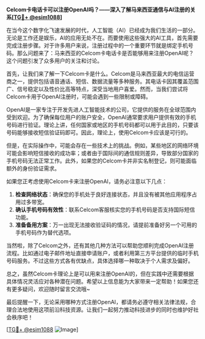**Celcom卡电话卡可以注册OpenAI吗？——深入了解马来西亚通信与AI注册的关系[[TG💪+ @esim1088](https://t.me/s/esim1088)]**

在当今这个数字化飞速发展的时代，人工智能（AI）已经成为我们生活的一部分。无论是工作还是娱乐，AI的应用无处不在。而要使用这些强大的AI工具，首先需要完成注册步骤。对于许多用户来说，注册过程中的一个重要环节就是绑定手机号码。那么问题来了：马来西亚的Celcom卡电话卡是否能够用来注册OpenAI呢？这个问题引发了众多用户的关注和讨论。

首先，让我们来了解一下Celcom卡是什么。Celcom是马来西亚最大的电信运营商之一，提供包括语音通话、短信、数据流量等多种服务。其电话卡因其覆盖范围广、信号稳定以及性价比高等特点，深受当地用户喜爱。然而，当我们尝试将Celcom卡用于OpenAI注册时，可能会遇到一些限制或障碍。

OpenAI是一家专注于开发先进人工智能技术的公司，它提供的服务在全球范围内受到欢迎。为了确保每位用户的账户安全，OpenAI通常要求用户提供有效的手机号码进行验证。理论上讲，任何国家或地区的手机号码都可以用于此目的，只要该号码能够接收短信验证码即可。因此，理论上，使用Celcom卡应该是可行的。

但是，在实际操作中，可能会存在一些技术上的挑战。例如，某些地区的网络环境可能会影响短信接收的成功率；或者由于国际间的通信规则差异，导致部分国家的手机号码无法正常工作。此外，如果您的Celcom卡并非实名制登记，则可能面临额外的身份验证需求。

如果您正考虑使用Celcom卡来注册OpenAI，请务必注意以下几点：

1. **检查网络状态**：确保您的手机处于良好连接状态，并且没有被其他应用程序占用过多带宽。
2. **确认手机号码有效性**：联系Celcom客服核实您的手机号码是否支持国际短信功能。
3. **准备备用方案**：万一出现无法接收验证码的情况，请提前准备好另一个可用的手机号码作为替代选项。

当然啦，除了Celcom之外，还有其他几种方法可以帮助您顺利完成OpenAI注册流程。比如通过电子邮件地址直接申请账户，或者利用第三方平台提供的临时手机号码服务。不过这些方式各有优缺点，具体选择哪一种取决于个人需求及偏好。

总之，虽然Celcom卡理论上是可以用来注册OpenAI的，但在实践中还需要根据具体情况灵活应对各种潜在问题。希望以上信息能为大家带来一定帮助！如果您还有更多疑问，欢迎随时留言交流哦~

最后提醒一下，无论采用哪种方式注册OpenAI，都请务必遵守相关法律法规，合理合法地使用这项前沿科技资源。让我们一起努力推动科技进步的同时也维护好社会秩序吧！

[[TG💪+ @esim1088](https://t.me/s/esim1088) ![Image](https://i.postimg.cc/4NQfJmqS/Snipaste-2025-05-13-00-14-12.png)]